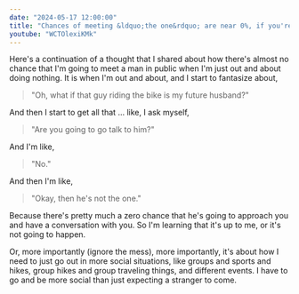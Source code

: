 ```yaml
---
date: "2024-05-17 12:00:00"
title: "Chances of meeting &ldquo;the one&rdquo; are near 0%, if you're taking no action"
youtube: "WCTOlexiKMk"
---
```



Here's a continuation of a thought that I shared about how there's almost no chance that I'm going to meet a man in public when I'm just out and about doing nothing.
It is when I'm out and about, and I start to fantasize about,
> "Oh, what if that guy riding the bike is my future husband?"

And then I start to get all that ... like, I ask myself,
> "Are you going to go talk to him?"

And I'm like,
> "No."

And then I'm like,
> "Okay, then he's not the one."

Because there's pretty much a zero chance that he's going to approach you and have a conversation with you.
So I'm learning that it's up to me, or it's not going to happen.

Or, more importantly (ignore the mess), more importantly, it's about how I need to just go out in more social situations, like groups and sports and hikes, group hikes and group traveling things, and different events. I have to go and be more social than just expecting a stranger to come.


